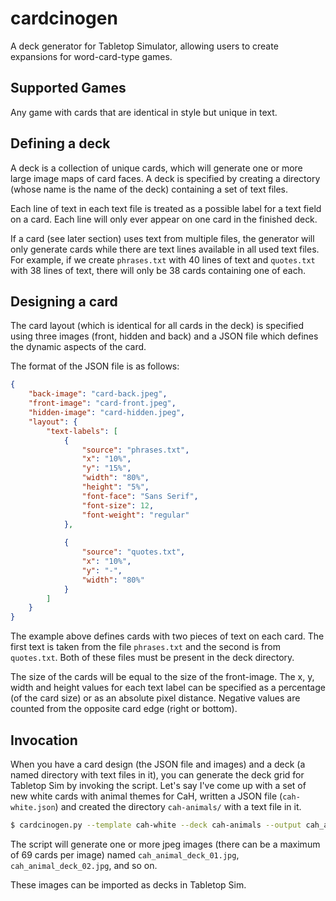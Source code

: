 # cardcinogen
A deck generator for Tabletop Simulator, allowing users to create expansions for word-card-type games.

## Supported Games
Any game with cards that are identical in style but unique in text.

## Defining a deck
A deck is a collection of unique cards, which will generate one or more large image maps of card faces.
A deck is specified by creating a directory (whose name is the name of the deck) containing a set of text files.

Each line of text in each text file is treated as a possible label for a text field on a card. Each line will only
ever appear on one card in the finished deck.

If a card (see later section) uses text from multiple files, the generator will only generate cards while there are
text lines available in all used text files. For example, if we create `phrases.txt` with 40 lines of text and
`quotes.txt` with 38 lines of text, there will only be 38 cards containing one of each.

## Designing a card
The card layout (which is identical for all cards in the deck) is specified using three images (front, hidden and back) and a JSON
file which defines the dynamic aspects of the card.

The format of the JSON file is as follows:
```json
{
    "back-image": "card-back.jpeg",
    "front-image": "card-front.jpeg",
    "hidden-image": "card-hidden.jpeg",
    "layout": {
        "text-labels": [
            {
                "source": "phrases.txt",
                "x": "10%",
                "y": "15%",
                "width": "80%",
                "height": "5%",
                "font-face": "Sans Serif",
                "font-size": 12,
                "font-weight": "regular"
            },
            
            {
                "source": "quotes.txt",
                "x": "10%",
                "y": "-",
                "width": "80%"
            }
        ]
    }
}
```

The example above defines cards with two pieces of text on each card.
The first text is taken from the file `phrases.txt` and the second is from `quotes.txt`.
Both of these files must be present in the deck directory.

The size of the cards will be equal to the size of the front-image.
The x, y, width and height values for each text label can be specified as a percentage (of the card size) or as an absolute pixel distance. Negative values are counted from the opposite card edge (right or bottom).


## Invocation
When you have a card design (the JSON file and images) and a deck (a named directory with text files in it), you can generate the deck grid for Tabletop Sim by invoking the script.
Let's say I've come up with a set of new white cards with animal themes for CaH, written a JSON file (`cah-white.json`) and created the directory `cah-animals/` with a text file in it.

```bash
$ cardcinogen.py --template cah-white --deck cah-animals --output cah_animal_deck
```

The script will generate one or more jpeg images (there can be a maximum of 69 cards per image) named `cah_animal_deck_01.jpg`, `cah_animal_deck_02.jpg`, and so on.

These images can be imported as decks in Tabletop Sim.

